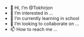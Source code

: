 - 👋 Hi, I’m @Tokhirjon
- 👀 I’m interested in ...
- 🌱 I’m currently learning in school
- 💞️ I’m looking to collaborate on ...
- 📫 How to reach me ...

<!---
Tokhirjonn/Tokhirjonn is a ✨ special ✨ repository because its `README.md` (this file) appears on your GitHub profile.
You can click the Preview link to take a look at your changes.
--->
